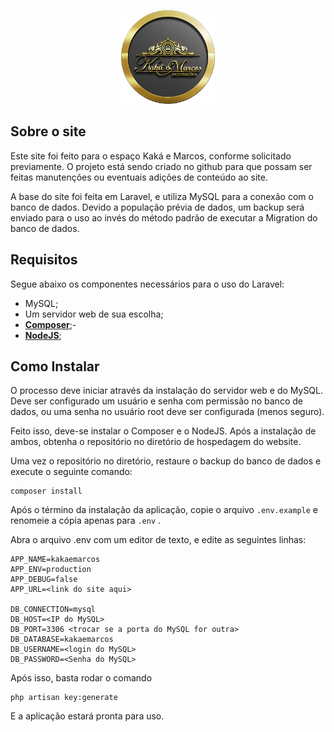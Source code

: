 <p align="center"><img src="public/assets/images/logo.png" width="150" alt="Logo"></p>

## Sobre o site

Este site foi feito para o espaço Kaká e Marcos, conforme solicitado previamente. O projeto está sendo criado no github para que possam ser feitas manutenções ou eventuais adições de conteúdo ao site.

A base do site foi feita em Laravel, e utiliza MySQL para a conexão com o banco de dados. Devido a população prévia de dados, um backup será enviado para o uso ao invés do método padrão de executar a Migration do banco de dados.


## Requisitos

Segue abaixo os componentes necessários para o uso do Laravel:

- MySQL;
- Um servidor web de sua escolha;
- **[Composer](https://getcomposer.org/)**;- 
- **[NodeJS](https://nodejs.org/en/download)**;

## Como Instalar

O processo deve iniciar através da instalação do servidor web e do MySQL. Deve ser configurado um usuário e senha com permissão no banco de dados, ou uma senha no usuário root deve ser configurada (menos seguro).

Feito isso, deve-se instalar o Composer e o NodeJS. Após a instalação de ambos, obtenha o repositório no diretório de hospedagem do website.

Uma vez o repositório no diretório, restaure o backup do banco de dados e execute o seguinte comando:

```shell
composer install
```

Após o término da instalação da aplicação, copie o arquivo ```.env.example``` e renomeie a cópia apenas para ```.env```
.

Abra o arquivo .env com um editor de texto, e edite as seguintes linhas:

```dotenv
APP_NAME=kakaemarcos
APP_ENV=production
APP_DEBUG=false
APP_URL=<link do site aqui>

DB_CONNECTION=mysql
DB_HOST=<IP do MySQL>
DB_PORT=3306 <trocar se a porta do MySQL for outra>
DB_DATABASE=kakaemarcos
DB_USERNAME=<login do MySQL>
DB_PASSWORD=<Senha do MySQL>
```

Após isso, basta rodar o comando 
```shell
php artisan key:generate
```

E a aplicação estará pronta para uso.

